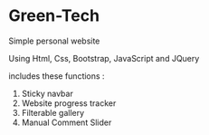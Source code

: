 # Green-Tech
Simple personal website

Using Html, Css, Bootstrap, JavaScript and JQuery

includes these functions :

1. Sticky navbar
2. Website progress tracker
3. Filterable gallery
4. Manual Comment Slider
